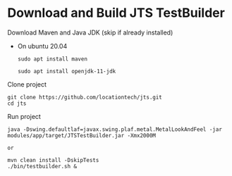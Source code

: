 # Download and Build JTS TestBuilder

Download Maven and Java JDK (skip if already installed)

* On ubuntu 20.04

  ```
  sudo apt install maven

  sudo apt install openjdk-11-jdk
  ```

Clone project

```
git clone https://github.com/locationtech/jts.git
cd jts
```

Run project

```
java -Dswing.defaultlaf=javax.swing.plaf.metal.MetalLookAndFeel -jar modules/app/target/JTSTestBuilder.jar -Xmx2000M

or

mvn clean install -DskipTests
./bin/testbuilder.sh &
```
